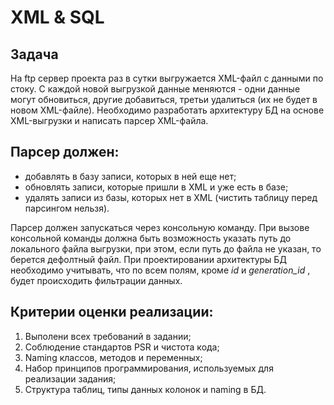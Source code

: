 # XML & SQL

## Задача
На ftp сервер проекта раз в сутки выгружается XML-файл с данными по стоку. С каждой новой
выгрузкой данные меняются - одни данные могут обновиться, другие добавиться, третьи удалиться (их не
будет в новом XML-файле). Необходимо разработать архитектуру БД на основе XML-выгрузки и написать
парсер XML-файла.

## Парсер должен:
* добавлять в базу записи, которых в ней еще нет;
* обновлять записи, которые пришли в XML и уже есть в базе;
* удалять записи из базы, которых нет в XML (чистить таблицу перед парсингом нельзя).

Парсер должен запускаться через консольную команду. При вызове консольной команды должна быть
возможность указать путь до локального файла выгрузки, при этом, если путь до файла не указан, то
берется дефолтный файл.
При проектировании архитектуры БД необходимо учитывать, что по всем полям, кроме *id* и
*generation_id* , будет происходить фильтрации данных.

## Критерии оценки реализации:
1. Выполени всех требований в задании;
2. Соблюдение стандартов PSR и чистота кода;
3. Naming классов, методов и переменных;
4. Набор принципов программирования, используемых для реализации задания;
5. Структура таблиц, типы данных колонок и naming в БД.